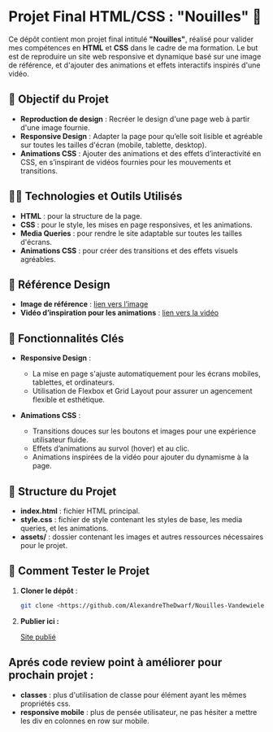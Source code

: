 # Projet Final HTML/CSS : "Nouilles" 🍜

Ce dépôt contient mon projet final intitulé **"Nouilles"**, réalisé pour valider mes compétences en **HTML** et **CSS** dans le cadre de ma formation. Le but est de reproduire un site web responsive et dynamique basé sur une image de référence, et d'ajouter des animations et effets interactifs inspirés d'une vidéo.

## 🎯 Objectif du Projet

- **Reproduction de design** : Recréer le design d'une page web à partir d'une image fournie.
- **Responsive Design** : Adapter la page pour qu’elle soit lisible et agréable sur toutes les tailles d'écran (mobile, tablette, desktop).
- **Animations CSS** : Ajouter des animations et des effets d’interactivité en CSS, en s’inspirant de vidéos fournies pour les mouvements et transitions.

## 🧑‍💻 Technologies et Outils Utilisés

- **HTML** : pour la structure de la page.
- **CSS** : pour le style, les mises en page responsives, et les animations.
- **Media Queries** : pour rendre le site adaptable sur toutes les tailles d'écrans.
- **Animations CSS** : pour créer des transitions et des effets visuels agréables.

## 📸 Référence Design

- **Image de référence** : [lien vers l’image](URL_DE_TA_IMAGE_DE_REFERENCE)
- **Vidéo d’inspiration pour les animations** : [lien vers la vidéo](URL_DE_TA_VIDEO_D'INSPIRATION)

## 🚀 Fonctionnalités Clés

- **Responsive Design** : 
  - La mise en page s'ajuste automatiquement pour les écrans mobiles, tablettes, et ordinateurs.
  - Utilisation de Flexbox et Grid Layout pour assurer un agencement flexible et esthétique.
  
- **Animations CSS** :
  - Transitions douces sur les boutons et images pour une expérience utilisateur fluide.
  - Effets d’animations au survol (hover) et au clic.
  - Animations inspirées de la vidéo pour ajouter du dynamisme à la page.

## 📂 Structure du Projet

- **index.html** : fichier HTML principal.
- **style.css** : fichier de style contenant les styles de base, les media queries, et les animations.
- **assets/** : dossier contenant les images et autres ressources nécessaires pour le projet.

## 🔧 Comment Tester le Projet

1. **Cloner le dépôt** :
   ```bash
   git clone <https://github.com/AlexandreTheDwarf/Nouilles-VandewieleAlexandre.git>
   ```

2. **Publier ici :**

    [Site publié](https://alexandrethedwarf.github.io/Nouilles-VandewieleAlexandre/)    

## Aprés code review point à améliorer pour prochain projet :

- **classes** : plus d'utilisation de classe pour élément ayant les mêmes propriétés css.
- **responsive mobile** : plus de pensée utilisateur, ne pas hésiter a mettre les div en colonnes en row sur mobile.

